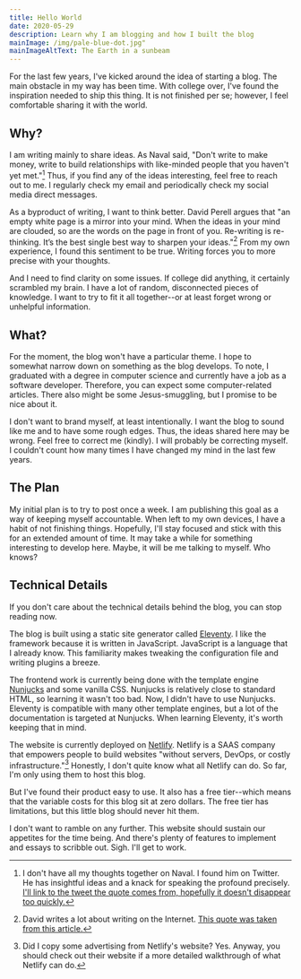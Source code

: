 ```yaml
---
title: Hello World
date: 2020-05-29
description: Learn why I am blogging and how I built the blog
mainImage: /img/pale-blue-dot.jpg"
mainImageAltText: The Earth in a sunbeam
---
```


For the last few years, I've kicked around the idea of starting a blog. The main obstacle in my way has been time. With college over, I've found the inspiration needed to ship this thing. It is not finished per se; however, I feel comfortable sharing it with the world.

## Why?

I am writing mainly to share ideas. As Naval said, "Don't write to make money, write to build relationships with like-minded people that you haven't yet met."[^1] Thus, if you find any of the ideas interesting, feel free to reach out to me. I regularly check my email and periodically check my social media direct messages.

As a byproduct of writing, I want to think better. David Perell argues that "an empty white page is a mirror into your mind. When the ideas in your mind are clouded, so are the words on the page in front of you. Re-writing is re-thinking. It’s the best single best way to sharpen your ideas."[^2] From my own experience, I found this sentiment to be true. Writing forces you to more precise with your thoughts.

And I need to find clarity on some issues. If college did anything, it certainly scrambled my brain. I have a lot of random, disconnected pieces of knowledge. I want to try to fit it all together--or at least forget wrong or unhelpful information. 

## What?

For the moment, the blog won't have a particular theme. I hope to somewhat narrow down on something as the blog develops. To note, I graduated with a degree in computer science and currently have a job as a software developer. Therefore, you can expect some computer-related articles. There also might be some Jesus-smuggling, but I promise to be nice about it.

I don't want to brand myself, at least intentionally. I want the blog to sound like me and to have some rough edges. Thus, the ideas shared here may be wrong. Feel free to correct me (kindly). I will probably be correcting myself. I couldn't count how many times I have changed my mind in the last few years.

## The Plan

My initial plan is to try to post once a week. I am publishing this goal as a way of keeping myself accountable. When left to my own devices, I have a habit of not finishing things. Hopefully, I'll stay focused and stick with this for an extended amount of time. It may take a while for something interesting to develop here. Maybe, it will be me talking to myself. Who knows?

## Technical Details

If you don't care about the technical details behind the blog, you can stop reading now.

The blog is built using a static site generator called [Eleventy](https://www.11ty.dev/). I like the framework because it is written in JavaScript. JavaScript is a language that I already know. This familiarity makes tweaking the configuration file and writing plugins a breeze. 

The frontend work is currently being done with the template engine [Nunjucks](https://www.mozilla.github.io/nunjucks/) and some vanilla CSS. Nunjucks is relatively close to standard HTML, so learning it wasn't too bad. Now, I didn't have to use Nunjucks. Eleventy is compatible with many other template engines, but a lot of the documentation is targeted at Nunjucks. When learning Eleventy, it's worth keeping that in mind.

The website is currently deployed on [Netlify](https://www.netlify.com/). Netlify is a SAAS company that empowers people to build websites "without servers, DevOps, or costly infrastructure."[^3] Honestly, I don't quite know what all Netlify can do. So far, I'm only using them to host this blog.

But I've found their product easy to use. It also has a free tier--which means that the variable costs for this blog sit at zero dollars. The free tier has limitations, but this little blog should never hit them. 

I don't want to ramble on any further. This website should sustain our appetites for the time being. And there's plenty of features to implement and essays to scribble out. Sigh. I'll get to work.

[^1]: I don't have all my thoughts together on Naval. I found him on Twitter. He has insightful ideas and a knack for speaking the profound precisely. [I'll link to the tweet the quote comes from, hopefully it doesn't disappear too quickly.](https://twitter.com/NavalBot/status/1264647582522970113?s=20)

[^2]: David writes a lot about writing on the Internet. [This quote was taken from this article.](https://www.perell.com/blog/why-you-should-write)

[^3]: Did I copy some advertising from Netlify's website? Yes. Anyway, you should check out their website if a more detailed walkthrough of what Netlify can do.
